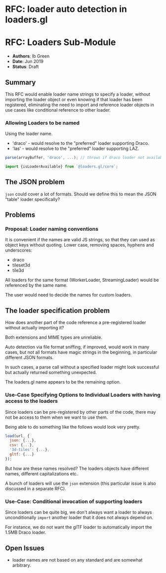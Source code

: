 # RFC: loader auto detection in loaders.gl

# RFC: Loaders Sub-Module

- **Authors**: Ib Green
- **Date**: Jun 2019
- **Status**: Draft

## Summary

This RFC would enable loader name strings to specify a loader, without importing the loader object or even knowing if that loader has been registered, eliminating the need to import and reference loader objects in use cases like conditional reference to other loader.


### Allowing Loaders to be named

Using the loader name.

- 'draco' - would resolve to the "preferred" loader supporting Draco.
- 'las' - would resolve to the "preferred" loader supporting LAZ.

```js
parse(arrayBuffer, 'draco', ...); // throws if draco loader not available...
```

```js
import {isLoaderAvailable} from `@loaders.gl/core`;
```


## The JSON problem

`json` could cover a lot of formats. Should we define this to mean the JSON "table" loader specifically?


## Problems

### Proposal: Loader naming conventions

It is convenient if the names are valid JS strings, so that they can used as object keys without quoting. Lower case, removing spaces, hyphens and underscores:

- draco
- tileset3d
- tile3d

All loaders for the same format (WorkerLoader, StreamingLoader) would be referenced by the same name.

The user would need to decide the names for custom loaders.


## The loader specification problem

How does another part of the code reference a pre-registered loader without actually importing it?

Both extensions and MIME types are unreliable.

Auto detection via file format sniffing, if improved, would work in many cases, but not all formats have magic strings in the beginning, in particular different JSON formats.

In such cases, a parse call without a specified loader might look successful but actually returned something unexpected.

The loaders.gl name appears to be the remaining option.


### Use-Case Specifying Options to Individual Loaders with having access to the loaders

Since loaders can be pre-registered by other parts of the code, there may not be access to them when we want to use them.

Being able to do something like the follows would look very pretty.

```js
load(url, {
  json: {...},
  csv: {...},
  '3d-tiles': {...},
  gltf: {...}
});
```

But how are these names resolved? The loaders objects have different names, different capitalizations etc.

A bunch of loaders will use the `json` extension (this particular issue is also discussed in a separate RFC).


### Use-Case: Conditional invocation of supporting loaders

Since loaders can be quite big, we don't always want a loader to always unconditionally `import` another loader that it does not always depend on.

For instance, we do not want the glTF loader to automatically import the 1.5MB Draco loader.



## Open Issues

- loader names are not based on any standard and are somewhat arbitrary.
